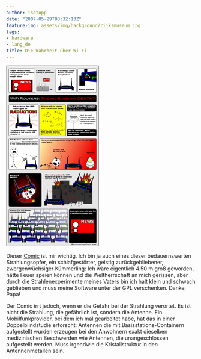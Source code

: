 ```yaml
---
author: isotopp
date: "2007-05-29T08:32:13Z"
feature-img: assets/img/background/rijksmuseum.jpg
tags:
- hardware
- lang_de
title: Die Wahrheit über Wi-Fi
---
```


![](/uploads/wireless-devices-small.png)

Dieser 
[Comic](http://www.wellingtongrey.net/miscellanea/archive/2007-05-27--the-truth-about-wireless-devices.html)
ist mir wichtig.
Ich bin ja auch eines dieser bedauernswerten Strahlungsopfer, ein schlafgestörter, geistig zurückgebliebener, zwergenwüchsiger Kümmerling:
Ich wäre eigentlich 4.50 m groß geworden, hätte Feuer speien können und die Weltherrschaft an mich gerissen, aber durch die Strahlenexperimente meines Vaters bin ich halt klein und schwach geblieben und muss meine Software unter der GPL verschenken.
Danke, Papa!

Der Comic irrt jedoch, wenn er die Gefahr bei der Strahlung verortet. 
Es ist nicht die Strahlung, die gefährlich ist, sondern die Antenne. 
Ein Mobilfunkprovider, bei dem ich mal gearbeitet habe, hat das in einer Doppelblindstudie erforscht:
Antennen die mit Basisstations-Containern aufgestellt wurden erzeugen bei den Anwohnern exakt dieselben medizinischen Beschwerden wie Antennen, die unangeschlossen aufgestellt werden.
Muss irgendwie die Kristallstruktur in den Antennenmetallen sein.
